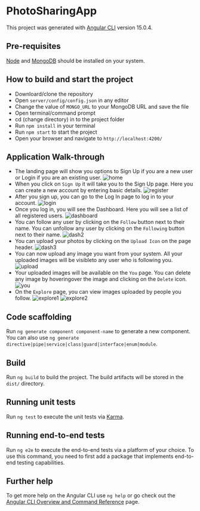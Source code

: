 # PhotoSharingApp

This project was generated with [Angular CLI](https://github.com/angular/angular-cli) version 15.0.4.

## Pre-requisites

[Node](https://nodejs.org/en) and [MongoDB](https://www.mongodb.com/) should be installed on your system.


## How to build and start the project

* Downloard/clone the repository
* Open `server/config/config.json` in any editor
* Change the value of `MONGO_URL` to your MongoDB URL and save the file
* Open terminal/command prompt
* cd (change directory) in to the project folder
* Run `npm install` in your terminal
* Run `npm start` to start the project
* Open your browser and navigate to `http://localhost:4200/`

## Application Walk-through
* The landing page will show you options to Sign Up if you are a new user or Login if you are an existing user.
![home](https://github.com/AnoopKNarayanan/photo-sharing-app/assets/126202194/01f8f3e7-6e69-4d23-bf97-0eeb2c2b027f)
* When you click on `Sign Up` it will take you to the Sign Up page. Here you can create a new account by entering basic details.
![register](https://github.com/AnoopKNarayanan/photo-sharing-app/assets/126202194/ec0b4eee-7335-4734-8451-16100a3ba1e4)
* After you sign up, you can go to the Log In page to log in to your account.
![login](https://github.com/AnoopKNarayanan/photo-sharing-app/assets/126202194/12685e2b-1681-4f1f-a73b-844be98551af)
* Once you log in, you will see the Dashboard. Here you will see a list of all registered users.
![dashboard](https://github.com/AnoopKNarayanan/photo-sharing-app/assets/126202194/fd217735-9d53-428a-b961-0825a57f1861)
* You can follow any user by clicking on the `Follow` button next to their name. You can unfollow any user by clicking on the `Following` button next to their name.
![dash2](https://github.com/AnoopKNarayanan/photo-sharing-app/assets/126202194/520efc4e-120c-42e8-a516-6149f0c13407)
* You can upload your photos by clicking on the `Upload Icon` on the page header.
![dash3](https://github.com/AnoopKNarayanan/photo-sharing-app/assets/126202194/96850d9c-eea8-446b-8874-e054e203740f)
* You can now upload any image you want from your system. All your uploaded images will be visibleto any user who is following you.
![upload](https://github.com/AnoopKNarayanan/photo-sharing-app/assets/126202194/12e868ac-8b16-42c7-96cb-7ae977c509ce)
* Your uploaded images will be available on the `You` page. You can delete any image by hoveringover the image and clicking on the `Delete` icon.
![you](https://github.com/AnoopKNarayanan/photo-sharing-app/assets/126202194/4d71d931-a30b-4b4e-afce-ac7456b0972b)
* On the `Explore` page, you can view images uploaded by people you follow.
![explore1](https://github.com/AnoopKNarayanan/photo-sharing-app/assets/126202194/e3c5e288-a5d9-4c2f-b9e8-77271c20c88a)
![explore2](https://github.com/AnoopKNarayanan/photo-sharing-app/assets/126202194/3f3bee9c-f8af-42f5-b50f-d3a3be919b18)

## Code scaffolding

Run `ng generate component component-name` to generate a new component. You can also use `ng generate directive|pipe|service|class|guard|interface|enum|module`.

## Build

Run `ng build` to build the project. The build artifacts will be stored in the `dist/` directory.

## Running unit tests

Run `ng test` to execute the unit tests via [Karma](https://karma-runner.github.io).

## Running end-to-end tests

Run `ng e2e` to execute the end-to-end tests via a platform of your choice. To use this command, you need to first add a package that implements end-to-end testing capabilities.

## Further help

To get more help on the Angular CLI use `ng help` or go check out the [Angular CLI Overview and Command Reference](https://angular.io/cli) page.
